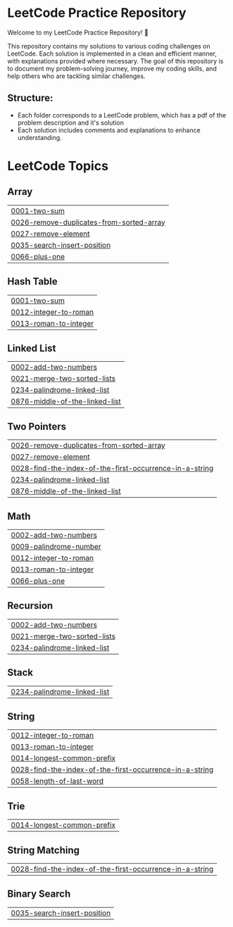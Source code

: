 # LeetCode Practice Repository

Welcome to my LeetCode Practice Repository! 🚀

This repository contains my solutions to various coding challenges on LeetCode. Each solution is implemented in a clean and efficient manner, with explanations provided where necessary. The goal of this repository is to document my problem-solving journey, improve my coding skills, and help others who are tackling similar challenges.

## Structure:

- Each folder corresponds to a LeetCode problem, which has a pdf of the problem description and it's solution
- Each solution includes comments and explanations to enhance understanding.



<!---LeetCode Topics Start-->
# LeetCode Topics
## Array
|  |
| ------- |
| [0001-two-sum](https://github.com/Yousaf-AJan/LeetCode-Practice/tree/master/0001-two-sum) |
| [0026-remove-duplicates-from-sorted-array](https://github.com/Yousaf-AJan/LeetCode-Practice/tree/master/0026-remove-duplicates-from-sorted-array) |
| [0027-remove-element](https://github.com/Yousaf-AJan/LeetCode-Practice/tree/master/0027-remove-element) |
| [0035-search-insert-position](https://github.com/Yousaf-AJan/LeetCode-Practice/tree/master/0035-search-insert-position) |
| [0066-plus-one](https://github.com/Yousaf-AJan/LeetCode-Practice/tree/master/0066-plus-one) |
## Hash Table
|  |
| ------- |
| [0001-two-sum](https://github.com/Yousaf-AJan/LeetCode-Practice/tree/master/0001-two-sum) |
| [0012-integer-to-roman](https://github.com/Yousaf-AJan/LeetCode-Practice/tree/master/0012-integer-to-roman) |
| [0013-roman-to-integer](https://github.com/Yousaf-AJan/LeetCode-Practice/tree/master/0013-roman-to-integer) |
## Linked List
|  |
| ------- |
| [0002-add-two-numbers](https://github.com/Yousaf-AJan/LeetCode-Practice/tree/master/0002-add-two-numbers) |
| [0021-merge-two-sorted-lists](https://github.com/Yousaf-AJan/LeetCode-Practice/tree/master/0021-merge-two-sorted-lists) |
| [0234-palindrome-linked-list](https://github.com/Yousaf-AJan/LeetCode-Practice/tree/master/0234-palindrome-linked-list) |
| [0876-middle-of-the-linked-list](https://github.com/Yousaf-AJan/LeetCode-Practice/tree/master/0876-middle-of-the-linked-list) |
## Two Pointers
|  |
| ------- |
| [0026-remove-duplicates-from-sorted-array](https://github.com/Yousaf-AJan/LeetCode-Practice/tree/master/0026-remove-duplicates-from-sorted-array) |
| [0027-remove-element](https://github.com/Yousaf-AJan/LeetCode-Practice/tree/master/0027-remove-element) |
| [0028-find-the-index-of-the-first-occurrence-in-a-string](https://github.com/Yousaf-AJan/LeetCode-Practice/tree/master/0028-find-the-index-of-the-first-occurrence-in-a-string) |
| [0234-palindrome-linked-list](https://github.com/Yousaf-AJan/LeetCode-Practice/tree/master/0234-palindrome-linked-list) |
| [0876-middle-of-the-linked-list](https://github.com/Yousaf-AJan/LeetCode-Practice/tree/master/0876-middle-of-the-linked-list) |
## Math
|  |
| ------- |
| [0002-add-two-numbers](https://github.com/Yousaf-AJan/LeetCode-Practice/tree/master/0002-add-two-numbers) |
| [0009-palindrome-number](https://github.com/Yousaf-AJan/LeetCode-Practice/tree/master/0009-palindrome-number) |
| [0012-integer-to-roman](https://github.com/Yousaf-AJan/LeetCode-Practice/tree/master/0012-integer-to-roman) |
| [0013-roman-to-integer](https://github.com/Yousaf-AJan/LeetCode-Practice/tree/master/0013-roman-to-integer) |
| [0066-plus-one](https://github.com/Yousaf-AJan/LeetCode-Practice/tree/master/0066-plus-one) |
## Recursion
|  |
| ------- |
| [0002-add-two-numbers](https://github.com/Yousaf-AJan/LeetCode-Practice/tree/master/0002-add-two-numbers) |
| [0021-merge-two-sorted-lists](https://github.com/Yousaf-AJan/LeetCode-Practice/tree/master/0021-merge-two-sorted-lists) |
| [0234-palindrome-linked-list](https://github.com/Yousaf-AJan/LeetCode-Practice/tree/master/0234-palindrome-linked-list) |
## Stack
|  |
| ------- |
| [0234-palindrome-linked-list](https://github.com/Yousaf-AJan/LeetCode-Practice/tree/master/0234-palindrome-linked-list) |
## String
|  |
| ------- |
| [0012-integer-to-roman](https://github.com/Yousaf-AJan/LeetCode-Practice/tree/master/0012-integer-to-roman) |
| [0013-roman-to-integer](https://github.com/Yousaf-AJan/LeetCode-Practice/tree/master/0013-roman-to-integer) |
| [0014-longest-common-prefix](https://github.com/Yousaf-AJan/LeetCode-Practice/tree/master/0014-longest-common-prefix) |
| [0028-find-the-index-of-the-first-occurrence-in-a-string](https://github.com/Yousaf-AJan/LeetCode-Practice/tree/master/0028-find-the-index-of-the-first-occurrence-in-a-string) |
| [0058-length-of-last-word](https://github.com/Yousaf-AJan/LeetCode-Practice/tree/master/0058-length-of-last-word) |
## Trie
|  |
| ------- |
| [0014-longest-common-prefix](https://github.com/Yousaf-AJan/LeetCode-Practice/tree/master/0014-longest-common-prefix) |
## String Matching
|  |
| ------- |
| [0028-find-the-index-of-the-first-occurrence-in-a-string](https://github.com/Yousaf-AJan/LeetCode-Practice/tree/master/0028-find-the-index-of-the-first-occurrence-in-a-string) |
## Binary Search
|  |
| ------- |
| [0035-search-insert-position](https://github.com/Yousaf-AJan/LeetCode-Practice/tree/master/0035-search-insert-position) |
<!---LeetCode Topics End-->
